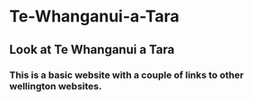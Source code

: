 # Te-Whanganui-a-Tara

## Look at Te Whanganui a Tara

### This is a basic website with a couple of links to other wellington websites.
